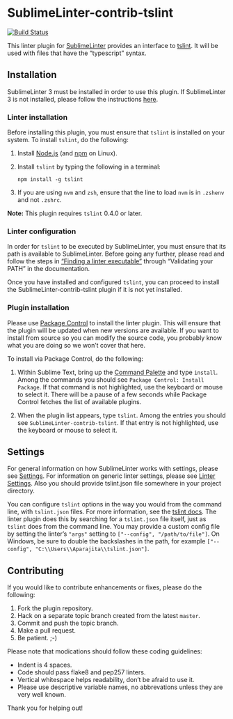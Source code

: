SublimeLinter-contrib-tslint
================================

[![Build Status](https://travis-ci.org/lavrton/SublimeLinter-contrib-tslint.svg?branch=master)](https://travis-ci.org/lavrton/SublimeLinter-contrib-tslint)

This linter plugin for [SublimeLinter][docs] provides an interface to [tslint](https://github.com/palantir/tslint). It will be used with files that have the “typescript” syntax.

## Installation
SublimeLinter 3 must be installed in order to use this plugin. If SublimeLinter 3 is not installed, please follow the instructions [here][installation].

### Linter installation
Before installing this plugin, you must ensure that `tslint` is installed on your system. To install `tslint`, do the following:

1. Install [Node.js](http://nodejs.org) (and [npm](https://github.com/joyent/node/wiki/Installing-Node.js-via-package-manager) on Linux).

1. Install `tslint` by typing the following in a terminal:
   ```
   npm install -g tslint
   ```

1. If you are using `nvm` and `zsh`, ensure that the line to load `nvm` is in `.zshenv` and not `.zshrc`.

**Note:** This plugin requires `tslint` 0.4.0 or later.

### Linter configuration
In order for `tslint` to be executed by SublimeLinter, you must ensure that its path is available to SublimeLinter. Before going any further, please read and follow the steps in [“Finding a linter executable”](http://sublimelinter.readthedocs.org/en/latest/troubleshooting.html#finding-a-linter-executable) through “Validating your PATH” in the documentation.

Once you have installed and configured `tslint`, you can proceed to install the SublimeLinter-contrib-tslint plugin if it is not yet installed.

### Plugin installation
Please use [Package Control][pc] to install the linter plugin. This will ensure that the plugin will be updated when new versions are available. If you want to install from source so you can modify the source code, you probably know what you are doing so we won’t cover that here.

To install via Package Control, do the following:

1. Within Sublime Text, bring up the [Command Palette][cmd] and type `install`. Among the commands you should see `Package Control: Install Package`. If that command is not highlighted, use the keyboard or mouse to select it. There will be a pause of a few seconds while Package Control fetches the list of available plugins.

2. When the plugin list appears, type `tslint`. Among the entries you should see `SublimeLinter-contrib-tslint`. If that entry is not highlighted, use the keyboard or mouse to select it.

## Settings
For general information on how SublimeLinter works with settings, please see [Settings][settings]. For information on generic linter settings, please see [Linter Settings][linter-settings]. Also you should provide tslint.json file somewhere in your project directory.

You can configure `tslint` options in the way you would from the command line, with `tslint.json` files. For more information, see the [tslint docs](https://github.com/palantir/tslint). The linter plugin does this by searching for a `tslint.json` file itself, just as `tslint` does from the command line. You may provide a custom config file by setting the linter’s `"args"` setting to `["--config", "/path/to/file"]`. On Windows, be sure to double the backslashes in the path, for example `["--config", "C:\\Users\\Aparajita\\tslint.json"]`.


## Contributing
If you would like to contribute enhancements or fixes, please do the following:

1. Fork the plugin repository.
1. Hack on a separate topic branch created from the latest `master`.
1. Commit and push the topic branch.
1. Make a pull request.
1. Be patient.  ;-)

Please note that modications should follow these coding guidelines:

- Indent is 4 spaces.
- Code should pass flake8 and pep257 linters.
- Vertical whitespace helps readability, don’t be afraid to use it.
- Please use descriptive variable names, no abbrevations unless they are very well known.

Thank you for helping out!

[docs]: http://sublimelinter.readthedocs.org
[installation]: http://sublimelinter.readthedocs.org/en/latest/installation.html
[locating-executables]: http://sublimelinter.readthedocs.org/en/latest/usage.html#how-linter-executables-are-located
[pc]: https://sublime.wbond.net/installation
[cmd]: http://docs.sublimetext.info/en/sublime-text-3/extensibility/command_palette.html
[settings]: http://sublimelinter.readthedocs.org/en/latest/settings.html
[linter-settings]: http://sublimelinter.readthedocs.org/en/latest/linter_settings.html
[inline-settings]: http://sublimelinter.readthedocs.org/en/latest/settings.html#inline-settings
